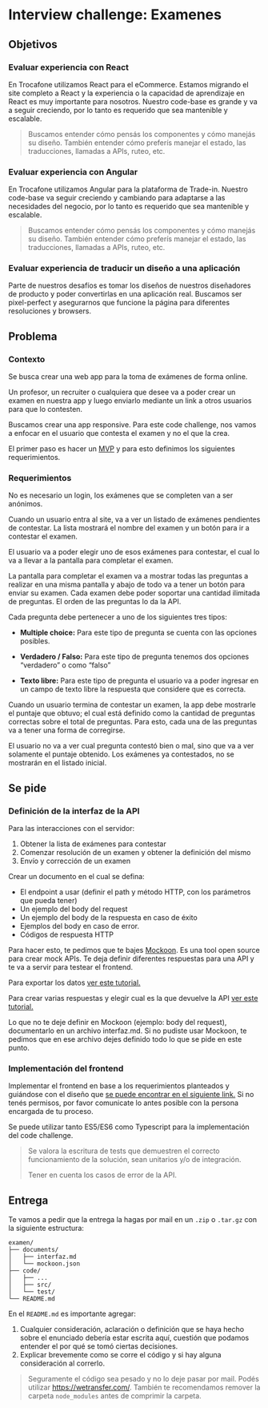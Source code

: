 # Interview challenge: Examenes

## Objetivos

### Evaluar experiencia con React
En Trocafone utilizamos React para el eCommerce. Estamos migrando el site completo a React y la experiencia o la capacidad de aprendizaje en React es muy importante para nosotros. Nuestro code-base es grande y va a seguir creciendo, por lo tanto es requerido que sea mantenible y escalable.

> Buscamos entender cómo pensás los componentes y cómo manejás su diseño. También entender cómo preferís manejar el estado, las traducciones, llamadas a APIs, ruteo, etc.

### Evaluar experiencia con Angular
En Trocafone utilizamos Angular para la plataforma de Trade-in. Nuestro code-base va seguir creciendo y cambiando para adaptarse a las necesidades del negocio, por lo tanto es requerido que sea mantenible y escalable.

> Buscamos entender cómo pensás los componentes y cómo manejás su diseño. También entender cómo preferís manejar el estado, las traducciones, llamadas a APIs, ruteo, etc.

### Evaluar experiencia de traducir un diseño a una aplicación
Parte de nuestros desafíos es tomar los diseños de nuestros diseñadores de producto y poder convertirlas en una aplicación real. Buscamos ser pixel-perfect y asegurarnos que funcione la página para diferentes resoluciones y browsers.

## Problema

### Contexto
Se busca crear una web app para la toma de exámenes de forma online.

Un profesor, un recruiter o cualquiera que desee va a poder crear un examen en nuestra app y luego enviarlo mediante un link a otros usuarios para que lo contesten.

Buscamos crear una app responsive. Para este code challenge, nos vamos a enfocar en el usuario que contesta el examen y no el que la crea.

El primer paso es hacer un [MVP](https://en.wikipedia.org/wiki/Minimum_viable_product) y para esto definimos los siguientes requerimientos.

### Requerimientos
No es necesario un login, los exámenes que se completen van a ser anónimos.

Cuando un usuario entra al site, va a ver un listado de exámenes pendientes de contestar. La lista mostrará el nombre del examen y un botón para ir a contestar el examen.

El usuario va a poder elegir uno de esos exámenes para contestar, el cual lo va a llevar a la pantalla para completar el examen.

La pantalla para completar el examen va a mostrar todas las preguntas a realizar en una misma pantalla y abajo de todo va a tener un botón para enviar su examen. Cada examen debe poder soportar una cantidad ilimitada de preguntas. El orden de las preguntas lo da la API.

Cada pregunta debe pertenecer a uno de los siguientes tres tipos:

- **Multiple choice:**
Para este tipo de pregunta se cuenta con las opciones posibles.

- **Verdadero / Falso:**
Para este tipo de pregunta tenemos dos opciones “verdadero” o como “falso”

- **Texto libre:**
Para este tipo de pregunta el usuario va a poder ingresar en un campo de texto libre la respuesta que considere que es correcta.

Cuando un usuario termina de contestar un examen, la app debe mostrarle el puntaje que obtuvo; el cual está definido como la cantidad de preguntas correctas sobre el total de preguntas. Para esto, cada una de las preguntas va a tener una forma de corregirse.

El usuario no va a ver cual pregunta contestó bien o mal, sino que va a ver solamente el puntaje obtenido. Los exámenes ya contestados, no se mostrarán en el listado inicial.

## Se pide

### Definición de la interfaz de la API
Para las interacciones con el servidor:
1. Obtener la lista de exámenes para contestar
2. Comenzar resolución de un examen y obtener la definición del mismo
3. Envío y corrección de un examen

Crear un documento en el cual se defina:
- El endpoint a usar (definir el path y método HTTP, con los parámetros que pueda tener)
- Un ejemplo del body del request
- Un ejemplo del body de la respuesta en caso de éxito
- Ejemplos del body en caso de error.
- Códigos de respuesta HTTP

Para hacer esto, te pedimos que te bajes [Mockoon](https://mockoon.com/). Es una tool open source para crear mock APIs. Te deja definir diferentes respuestas para una API y te va a servir para testear el frontend.

Para exportar los datos [ver este tutorial.](https://mockoon.com/docs/latest/import-export-data/)

Para crear varias respuestas y elegir cual es la que devuelve la API [ver este tutorial.](https://mockoon.com/docs/latest/multiple-responses/)


Lo que no te deje definir en Mockoon (ejemplo: body del request), documentarlo en un archivo interfaz.md. Si no pudiste usar Mockoon, te pedimos que en ese archivo dejes definido todo lo que se pide en este punto.

### Implementación del frontend
Implementar el frontend en base a los requerimientos planteados y guiándose con el diseño que [se puede encontrar en el siguiente link.](https://zpl.io/aBrRe10) Si no tenés permisos, por favor comunicate lo antes posible con la persona encargada de tu proceso.

Se puede utilizar tanto ES5/ES6 como Typescript para la implementación del code challenge.

> Se valora la escritura de tests que demuestren el correcto funcionamiento de la solución, sean unitarios y/o de integración.
>
> Tener en cuenta los casos de error de la API.


## Entrega
Te vamos a pedir que la entrega la hagas por mail en un `.zip` o `.tar.gz` con la siguiente estructura:

```
examen/
├── documents/
│   ├── interfaz.md
│   └── mockoon.json
├── code/
│   ├── ...
│   ├── src/
│   └── test/
└── README.md
```

En el `README.md` es importante agregar:
1. Cualquier consideración, aclaración o definición que se haya hecho sobre el enunciado debería estar escrita aquí, cuestión que podamos entender el por qué se tomó ciertas decisiones.
2. Explicar brevemente como se corre el código y si hay alguna consideración al correrlo.

> Seguramente el código sea pesado y no lo deje pasar por mail. Podés utilizar https://wetransfer.com/. También te recomendamos remover la carpeta `node_modules` antes de comprimir la carpeta.

